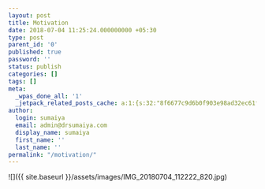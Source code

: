 ```yaml
---
layout: post
title: Motivation
date: 2018-07-04 11:25:24.000000000 +05:30
type: post
parent_id: '0'
published: true
password: ''
status: publish
categories: []
tags: []
meta:
  _wpas_done_all: '1'
  _jetpack_related_posts_cache: a:1:{s:32:"8f6677c9d6b0f903e98ad32ec61f8deb";a:2:{s:7:"expires";i:1592556147;s:7:"payload";a:1:{i:0;a:1:{s:2:"id";i:1810;}}}}
author:
  login: sumaiya
  email: admin@drsumaiya.com
  display_name: sumaiya
  first_name: ''
  last_name: ''
permalink: "/motivation/"
---
```

![]({{ site.baseurl }}/assets/images/IMG_20180704_112222_820.jpg)


